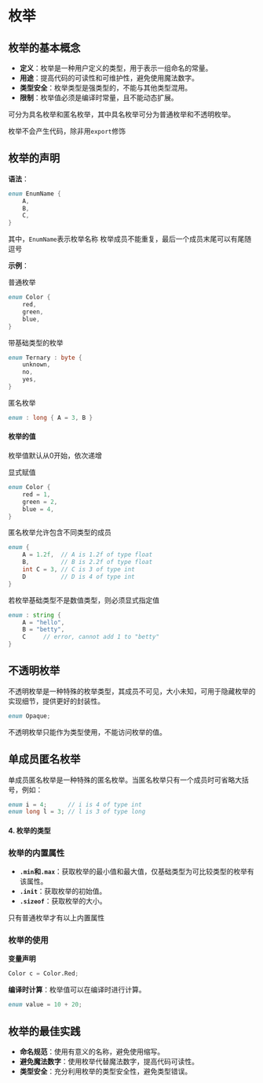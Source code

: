 # 枚举

## 枚举的基本概念
- **定义**：枚举是一种用户定义的类型，用于表示一组命名的常量。
- **用途**：提高代码的可读性和可维护性，避免使用魔法数字。
- **类型安全**：枚举类型是强类型的，不能与其他类型混用。
- **限制**：枚举值必须是编译时常量，且不能动态扩展。

可分为具名枚举和匿名枚举，其中具名枚举可分为普通枚举和不透明枚举。

枚举不会产生代码，除非用`export`修饰

## 枚举的声明
**语法**：
```d
enum EnumName {
    A,
    B,
    C,
}
```

其中，`EnumName`表示枚举名称
枚举成员不能重复，最后一个成员末尾可以有尾随逗号

**示例**：

普通枚举
```d
enum Color {
    red,
    green,
    blue,
}
```

带基础类型的枚举
```d
enum Ternary : byte {
    unknown,
    no,
    yes,
}
```

匿名枚举
```d
enum : long { A = 3, B }
```

#### 枚举的值
枚举值默认从0开始，依次递增

显式赋值
```d
enum Color {
    red = 1,
    green = 2,
    blue = 4,
}
```

匿名枚举允许包含不同类型的成员
```d
enum {
    A = 1.2f,  // A is 1.2f of type float
    B,         // B is 2.2f of type float
    int C = 3, // C is 3 of type int
    D          // D is 4 of type int
}
```

若枚举基础类型不是数值类型，则必须显式指定值
```d
enum : string {
    A = "hello",
    B = "betty",
    C     // error, cannot add 1 to "betty"
}
```

## 不透明枚举
不透明枚举是一种特殊的枚举类型，其成员不可见，大小未知，可用于隐藏枚举的实现细节，提供更好的封装性。

```d
enum Opaque;
```

不透明枚举只能作为类型使用，不能访问枚举的值。

## 单成员匿名枚举
单成员匿名枚举是一种特殊的匿名枚举。当匿名枚举只有一个成员时可省略大括号，例如：

```d
enum i = 4;      // i is 4 of type int
enum long l = 3; // l is 3 of type long
```

#### 4. 枚举的类型

### 枚举的内置属性
- **`.min`和`.max`**：获取枚举的最小值和最大值，仅基础类型为可比较类型的枚举有该属性。
- **`.init`**：获取枚举的初始值。
- **`.sizeof`**：获取枚举的大小。

只有普通枚举才有以上内置属性

### 枚举的使用
**变量声明**
```d
Color c = Color.Red;
```

**编译时计算**：枚举值可以在编译时进行计算。
```d
enum value = 10 + 20;
```

## 枚举的最佳实践
- **命名规范**：使用有意义的名称，避免使用缩写。
- **避免魔法数字**：使用枚举代替魔法数字，提高代码可读性。
- **类型安全**：充分利用枚举的类型安全性，避免类型错误。

